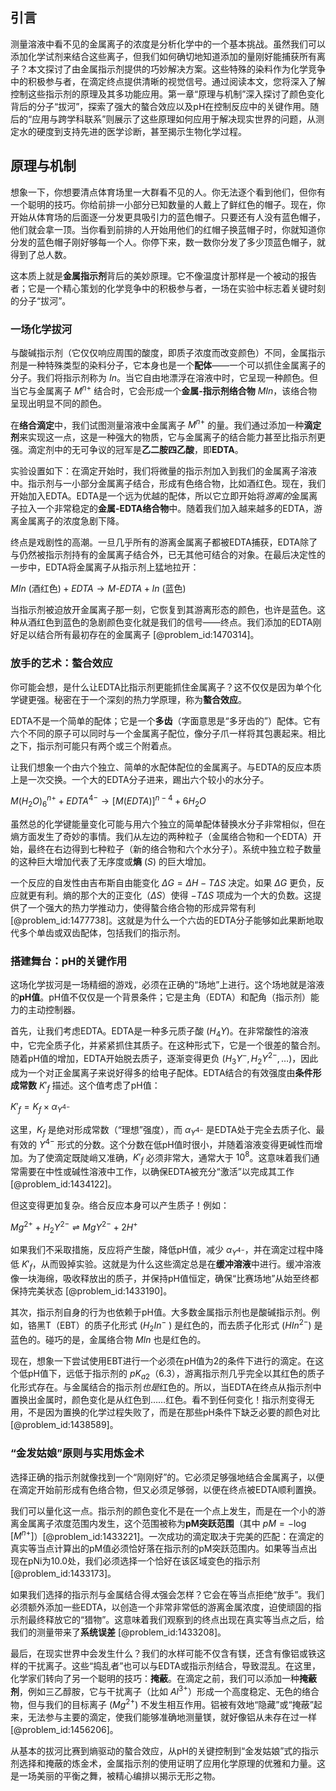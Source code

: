 ## 引言
测量溶液中看不见的金属离子的浓度是分析化学中的一个基本挑战。虽然我们可以添加化学试剂来结合这些离子，但我们如何确切地知道添加的量刚好能捕获所有离子？本文探讨了由金属指示剂提供的巧妙解决方案。这些特殊的染料作为化学竞争中的积极参与者，在滴定终点提供清晰的视觉信号。通过阅读本文，您将深入了解控制这些指示剂的原理及其多功能应用。第一章“原理与机制”深入探讨了颜色变化背后的分子“拔河”，探索了强大的螯合效应以及pH在控制反应中的关键作用。随后的“应用与跨学科联系”则展示了这些原理如何应用于解决现实世界的问题，从测定水的硬度到支持先进的医学诊断，甚至揭示生物化学过程。

## 原理与机制

想象一下，你想要清点体育场里一大群看不见的人。你无法逐个看到他们，但你有一个聪明的技巧。你给前排一小部分已知数量的人戴上了鲜红色的帽子。现在，你开始从体育场的后面逐一分发更具吸引力的蓝色帽子。只要还有人没有蓝色帽子，他们就会拿一顶。当你看到前排的人开始用他们的红帽子换蓝帽子时，你就知道你分发的蓝色帽子刚好够每一个人。你停下来，数一数你分发了多少顶蓝色帽子，就得到了总人数。

这本质上就是**金属指示剂**背后的美妙原理。它不像温度计那样是一个被动的报告者；它是一个精心策划的化学竞争中的积极参与者，一场在实验中标志着关键时刻的分子“拔河”。

### 一场化学拔河

与酸碱指示剂（它仅仅响应周围的酸度，即质子浓度而改变颜色）不同，金属指示剂是一种特殊类型的染料分子，它本身也是一个**配体**——一个可以抓住金属离子的分子。我们将指示剂称为 $In$。当它自由地漂浮在溶液中时，它呈现一种颜色。但当它与金属离子 $M^{n+}$ 结合时，它会形成一个**金属-指示剂络合物** $MIn$，该络合物呈现出明显不同的颜色。

在**络合滴定**中，我们试图测量溶液中金属离子 $M^{n+}$ 的量。我们通过添加一种**滴定剂**来实现这一点，这是一种强大的物质，它与金属离子的结合能力甚至比指示剂更强。滴定剂中的无可争议的冠军是**乙二胺四乙酸**，即**EDTA**。

实验设置如下：在滴定开始时，我们将微量的指示剂加入到我们的金属离子溶液中。指示剂与一小部分金属离子结合，形成有色络合物，比如酒红色。现在，我们开始加入EDTA。EDTA是一个远为优越的配体，所以它立即开始将*游离的*金属离子拉入一个非常稳定的**金属-EDTA络合物**中。随着我们加入越来越多的EDTA，游离金属离子的浓度急剧下降。

终点是戏剧性的高潮。一旦几乎所有的游离金属离子都被EDTA捕获，EDTA除了与仍然被指示剂持有的金属离子结合外，已无其他可结合的对象。在最后决定性的一步中，EDTA将金属离子从指示剂上猛地拉开：

$MIn \text{ (酒红色)} + EDTA \rightarrow M\text{-}EDTA + In \text{ (蓝色)}$

当指示剂被迫放开金属离子那一刻，它恢复到其游离形态的颜色，也许是蓝色。这种从酒红色到蓝色的急剧颜色变化就是我们的信号——终点。我们添加的EDTA刚好足以结合所有最初存在的金属离子 [@problem_id:1470314]。

### 放手的艺术：螯合效应

你可能会想，是什么让EDTA比指示剂更能抓住金属离子？这不仅仅是因为单个化学键更强。秘密在于一个深刻的热力学原理，称为**螯合效应**。

EDTA不是一个简单的配体；它是一个**多齿**（字面意思是“多牙齿的”）配体。它有六个不同的原子可以同时与一个金属离子配位，像分子爪一样将其包裹起来。相比之下，指示剂可能只有两个或三个附着点。

让我们想象一个由六个独立、简单的水配体配位的金属离子。与EDTA的反应本质上是一次交换。一个大的EDTA分子进来，踢出六个较小的水分子。

$M(H_2O)_6^{n+} + EDTA^{4-} \rightarrow [M(EDTA)]^{n-4} + 6H_2O$

虽然总的化学键能量变化可能与用六个独立的简单配体替换水分子非常相似，但在熵方面发生了奇妙的事情。我们从左边的两种粒子（金属络合物和一个EDTA）开始，最终在右边得到七种粒子（新的络合物和六个水分子）。系统中独立粒子数量的这种巨大增加代表了无序度或**熵** ($S$) 的巨大增加。

一个反应的自发性由吉布斯自由能变化 $\Delta G = \Delta H - T\Delta S$ 决定。如果 $\Delta G$ 更负，反应就更有利。熵的那个大的正变化（$\Delta S$）使得 $-T\Delta S$ 项成为一个大的负数。这提供了一个强大的热力学推动力，使得螯合络合物的形成异常有利 [@problem_id:1477738]。这就是为什么一个六齿的EDTA分子能够如此果断地取代多个单齿或双齿配体，包括我们的指示剂。

### 搭建舞台：pH的关键作用

这场化学拔河是一场精细的游戏，必须在正确的“场地”上进行。这个场地就是溶液的**pH值**。pH值不仅仅是一个背景条件；它是主角（EDTA）和配角（指示剂）能力的主动控制器。

首先，让我们考虑EDTA。EDTA是一种多元质子酸 ($H_4Y$)。在非常酸性的溶液中，它完全质子化，并紧紧抓住其质子。在这种形式下，它是一个很差的螯合剂。随着pH值的增加，EDTA开始脱去质子，逐渐变得更负 ($H_3Y^{-}, H_2Y^{2-}, \dots$)，因此成为一个对正金属离子来说好得多的给电子配体。EDTA结合的有效强度由**条件形成常数** $K'_f$ 描述。这个值考虑了pH值：

$K'_f = K_f \times \alpha_{Y^{4-}}$

这里，$K_f$ 是绝对形成常数（“理想”强度），而 $\alpha_{Y^{4-}}$ 是EDTA处于完全去质子化、最有效的 $Y^{4-}$ 形式的分数。这个分数在低pH值时很小，并随着溶液变得更碱性而增加。为了使滴定既陡峭又准确，$K'_f$ 必须非常大，通常大于 $10^8$。这意味着我们通常需要在中性或碱性溶液中工作，以确保EDTA被充分“激活”以完成其工作 [@problem_id:1434122]。

但这变得更加复杂。络合反应本身可以产生质子！例如：

$Mg^{2+} + H_2Y^{2-} \rightleftharpoons MgY^{2-} + 2H^+$

如果我们不采取措施，反应将产生酸，降低pH值，减少 $\alpha_{Y^{4-}}$，并在滴定过程中降低 $K'_f$，从而毁掉实验。这就是为什么这些滴定总是在**缓冲溶液**中进行。缓冲溶液像一块海绵，吸收释放出的质子，并保持pH值恒定，确保“比赛场地”从始至终都保持完美状态 [@problem_id:1433190]。

其次，指示剂自身的行为也依赖于pH值。大多数金属指示剂也是酸碱指示剂。例如，铬黑T（EBT）的质子化形式 ($H_2In^{-}$ ) 是红色的，而去质子化形式 ($HIn^{2-}$) 是蓝色的。碰巧的是，金属络合物 $MIn$ 也是红色的。

现在，想象一下尝试使用EBT进行一个必须在pH值为2的条件下进行的滴定。在这个低pH值下，远低于指示剂的 $pK_{a2}$（6.3），游离指示剂几乎完全以其红色的质子化形式存在。与金属结合的指示剂*也是*红色的。所以，当EDTA在终点从指示剂中置换出金属时，颜色变化是从红色到……红色。看不到任何变化！指示剂变得无用，不是因为置换的化学过程失败了，而是在那些pH条件下缺乏必要的颜色对比 [@problem_id:1438589]。

### “金发姑娘”原则与实用炼金术

选择正确的指示剂就像找到一个“刚刚好”的。它必须足够强地结合金属离子，以便在滴定开始前形成有色络合物，但又必须足够弱，以便在终点被EDTA顺利置换。

我们可以量化这一点。指示剂的颜色变化不是在一个点上发生，而是在一个小的游离金属离子浓度范围内发生，这个范围被称为**pM突跃范围**（其中 $pM = -\log[M^{n+}]$）[@problem_id:1433221]。一次成功的滴定取决于完美的匹配：在滴定的真实等当点计算出的pM值必须恰好落在指示剂的pM突跃范围内。如果等当点出现在pNi为10.0处，我们必须选择一个恰好在该区域变色的指示剂 [@problem_id:1433173]。

如果我们选择的指示剂与金属结合得*太*强会怎样？它会在等当点拒绝“放手”。我们必须额外添加一些EDTA，以创造一个非常非常低的游离金属浓度，迫使顽固的指示剂最终释放它的“猎物”。这意味着我们观察到的终点出现在真实等当点之后，给我们的测量带来了**系统误差** [@problem_id:1433208]。

最后，在现实世界中会发生什么？我们的水样可能不仅含有镁，还含有像铝或铁这样的干扰离子。这些“捣乱者”也可以与EDTA或指示剂结合，导致混乱。在这里，化学家们转向了另一个聪明的技巧：**掩蔽**。在滴定之前，我们可以添加一种**掩蔽剂**，例如三乙醇胺，它与干扰离子（比如 $Al^{3+}$）形成一个高度稳定、无色的络合物，但与我们的目标离子 ($Mg^{2+}$) 不发生相互作用。铝被有效地“隐藏”或“掩蔽”起来，无法参与主要的滴定，使我们能够准确地测量镁，就好像铝从未存在过一样 [@problem_id:1456206]。

从基本的拔河比赛到熵驱动的螯合效应，从pH的关键控制到“金发姑娘”式的指示剂选择和掩蔽的炼金术，金属指示剂的使用证明了应用化学原理的优雅和力量。这是一场美丽的平衡之舞，被精心编排以揭示无形之物。

